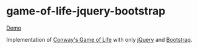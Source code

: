 game-of-life-jquery-bootstrap
====================

[Demo](http://andyhill.us/demos/game-of-life-jquery-bootstrap/)

Implementation of [Conway's Game of Life](http://en.wikipedia.org/wiki/Conway%27s_Game_of_Life) with only [jQuery](http://jquery.com/) and [Bootstrap](http://getbootstrap.com/).

